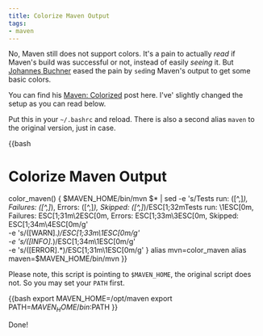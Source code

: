 ```yaml
---
title: Colorize Maven Output
tags:
- maven
---
```


No, Maven still does not support colors. It's a pain to actually _read_ if 
Maven's build was successful or not, instead of easily _seeing_ it. But 
[Johannes Buchner](http://johannes.jakeapp.com/blog/) eased the pain by `sed`ing 
Maven's output to get some basic colors.

You can find his [Maven: Colorized](http://johannes.jakeapp.com/blog/category/fun-with-linux/200901/maven-colorized)
post here. I've' slightly changed the setup as you can read below.

Put this in your `~/.bashrc` and reload. There is also a second alias `maven` to 
the original version, just in case.

{{bash
# Colorize Maven Output
color_maven() {
  $MAVEN_HOME/bin/mvn $* | sed -e 's/Tests run: \([^,]*\), Failures: \([^,]*\), Errors: \([^,]*\), Skipped: \([^,]*\)/ESC[1;32mTests run: \1ESC[0m, Failures: ESC[1;31m\2ESC[0m, Errors: ESC[1;33m\3ESC[0m, Skipped: ESC[1;34m\4ESC[0m/g' \
    -e 's/\(\[WARN\].*\)/ESC[1;33m\1ESC[0m/g' \
    -e 's/\(\[INFO\].*\)/ESC[1;34m\1ESC[0m/g' \
    -e 's/\(\[ERROR\].*\)/ESC[1;31m\1ESC[0m/g'
}
alias mvn=color_maven
alias maven=$MAVEN_HOME/bin/mvn
}}

Please note, this script is pointing to `$MAVEN_HOME`, the original script 
does not. So you may set your `PATH` first.

{{bash
export MAVEN_HOME=/opt/maven
export PATH=$MAVEN_HOME/bin:$PATH
}}

Done!
